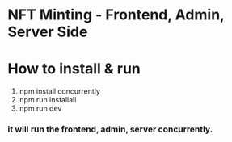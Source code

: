 # NFT Minting - Frontend, Admin, Server Side

# How to install & run

1. npm install concurrently
2. npm run installall
3. npm run dev

### it will run the frontend, admin, server concurrently.